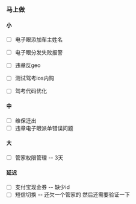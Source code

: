 ### 马上做

#### 小
- [ ] 电子眼添加车主姓名
- [ ] 电子眼分发失败报警
- [ ] 违章反geo

- [ ] 测试驾考ios内购 

- [ ] 驾考代码优化

#### 中
- [ ] 维保迁出
- [ ] 违章电子眼派单错误问题

#### 大
- [ ] 管家权限管理 -- 3天

#### 延迟
- [ ] 支付宝现金券 -- 缺少id
- [ ] 短信切换 -- 还欠一个管家的 然后还需要验证一下
